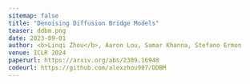 ```yaml
---
sitemap: false
title: "Denoising Diffusion Bridge Models"
teaser: ddbm.png
date: 2023-09-01
author: <b>Linqi Zhou</b>, Aaron Lou, Samar Khanna, Stefano Ermon
venue: ICLR 2024
paperurl: https://arxiv.org/abs/2309.16948
codeurl: https://github.com/alexzhou907/DDBM
---
```

